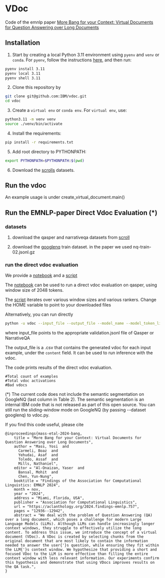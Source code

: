 # VDoc
Code of the emnlp paper [More Bang for your Context: Virtual Documents for Question Answering over Long Documents](https://aclanthology.org/2024.findings-emnlp.757/)


## Installation
1. Start by creating a local Python 3.11 environment using `pyenv` and `venv` or `conda`.  For `pyenv`, follow the instructions [here](https://github.com/pyenv/pyenv?tab=readme-ov-file#getting-pyenv), and then run: 

```bash
pyenv install 3.11
pyenv local 3.11
pyenv shell 3.11
```

2. Clone this repository by 
```bash
git clone git@github.com:IBM/vdoc.git
cd vdoc
```

3. Create a `virtual env` or `conda env`. For `virtual env`, use:

```bash
python3.11 -m venv venv
source ./venv/bin/activate
```

4. Install the requirements:
```bash
pip install -r requirements.txt
```

5. Add root directory to PYTHONPATH:
```bash
export PYTHONPATH=$PYTHONPATH:$(pwd)
```

6. Download the [scrolls](https://www.scrolls-benchmark.com/tasks) datasets.

## Run the vdoc 

An example usage is under create_virtual_document.main()

## Run the EMNLP-paper Direct Vdoc Evaluation (*)

### datasets ###
1. download the qasper and narrativeqa datasets from [scroll](https://www.scrolls-benchmark.com/tasks) 

2. download the [googlenq](https://ai.google.com/research/NaturalQuestions/download) train dataset.
in the paper we used nq-train-02.jsonl.gz

### run the direct vdoc evaluation ###

We provide a [notebook](vdoc_on_scrolls.ipynb) and a [script](./scripts/run_all_direct_vdoc.sh)

The [notebook](vdoc_on_scrolls.ipynb) can be used to run a direct vdoc evaluation on qasper, using
window size of 2048 tokens. 

The [script](./scripts/run_all_direct_vdoc.sh) iterates over various window sizes and various rankers. Change the HOME variable to point to your downloaded files 

Alternatively, you can run directly 
```bash
python -u vdoc --input_file --output_file --model_name --model_token_limit --max_new_tokens --passage_len --order
```

where input_file points to the appropriate validation.jsonl file of Qasper or NarrativeQA

The output_file is a .csv that contains the generated vdoc for each input example, under the `content` field. It can be used to run inference with the vdoc.

The code prints results of the direct vdoc evaluation.

```
#Total count of examples
#Total vdoc activations
#Bad vdocs 
```

(*) The current code does not include the semantic segmentation on GoogleNQ (last column in Table 2). The semantic segmentation is an internal IBM code that is not released as part of this open source.
You can still run the sliding-window mode on GoogleNQ (by passing --dataset googlenq) to vdoc.py.

If you find this code useful, please cite 

```
@inproceedings{mass-etal-2024-bang,
    title = "More Bang for your Context: Virtual Documents for Question Answering over Long Documents",
    author = "Mass, Yosi  and
      Carmeli, Boaz  and
      Yehudai, Asaf  and
      Toledo, Assaf  and
      Mills, Nathaniel",
    editor = "Al-Onaizan, Yaser  and
      Bansal, Mohit  and
      Chen, Yun-Nung",
    booktitle = "Findings of the Association for Computational Linguistics: EMNLP 2024",
    month = nov,
    year = "2024",
    address = "Miami, Florida, USA",
    publisher = "Association for Computational Linguistics",
    url = "https://aclanthology.org/2024.findings-emnlp.757",
    pages = "12936--12942",
    abstract = "We deal with the problem of Question Answering (QA) over a long document, which poses a challenge for modern Large Language Models (LLMs). Although LLMs can handle increasingly longer context windows, they struggle to effectively utilize the long content. To address this issue, we introduce the concept of a virtual document (VDoc). A VDoc is created by selecting chunks from the original document that are most likely to contain the information needed to answer the user{'}s question, while ensuring they fit within the LLM{'}s context window. We hypothesize that providing a short and focused VDoc to the LLM is more effective than filling the entire context window with less relevant information. Our experiments confirm this hypothesis and demonstrate that using VDocs improves results on the QA task.",
}
```